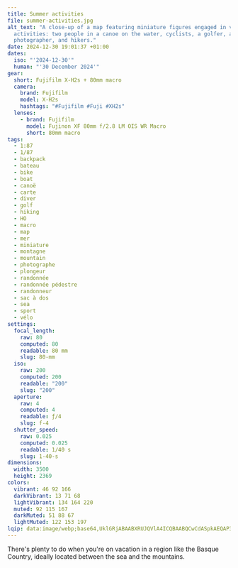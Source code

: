 ```yaml
---
title: Summer activities
file: summer-activities.jpg
alt_text: "A close-up of a map featuring miniature figures engaged in various
  activities: two people in a canoe on the water, cyclists, a golfer, a
  photographer, and hikers."
date: 2024-12-30 19:01:37 +01:00
dates:
  iso: "'2024-12-30'"
  human: "'30 December 2024'"
gear:
  short: Fujifilm X-H2s + 80mm macro
  camera:
    brand: Fujifilm
    model: X-H2s
    hashtags: "#Fujifilm #Fuji #XH2s"
  lenses:
    - brand: Fujifilm
      model: Fujinon XF 80mm f/2.8 LM OIS WR Macro
      short: 80mm macro
tags:
  - 1:87
  - 1/87
  - backpack
  - bateau
  - bike
  - boat
  - canoë
  - carte
  - diver
  - golf
  - hiking
  - HO
  - macro
  - map
  - mer
  - miniature
  - montagne
  - mountain
  - photographe
  - plongeur
  - randonnée
  - randonnée pédestre
  - randonneur
  - sac à dos
  - sea
  - sport
  - vélo
settings:
  focal_length:
    raw: 80
    computed: 80
    readable: 80 mm
    slug: 80-mm
  iso:
    raw: 200
    computed: 200
    readable: "200"
    slug: "200"
  aperture:
    raw: 4
    computed: 4
    readable: ƒ/4
    slug: f-4
  shutter_speed:
    raw: 0.025
    computed: 0.025
    readable: 1/40 s
    slug: 1-40-s
dimensions:
  width: 3500
  height: 2369
colors:
  vibrant: 46 92 166
  darkVibrant: 13 71 68
  lightVibrant: 134 164 220
  muted: 92 115 167
  darkMuted: 51 88 67
  lightMuted: 122 153 197
lqip: data:image/webp;base64,UklGRjABAABXRUJQVlA4ICQBAABQCwCdASpkAEQAP3GkxVi7rLmjsVhqA3AuCUAZqQgSjgZsLQdav3oR1CTxwFLuF67VufbI+xbtpKxWAF5kRAw+HFG8NrK9PMm6VSQ+lcUKZig/Q+ayQGj2nqIHe9tVo2U+uAAA/thtQzK+3rTGmIdr5wAIqeXChhZIp5TVJT6Gd44bfb0XKctv3WgQAybciDDlICAXCSDIpJLirEcjSOVaLO0v+1o6vtWgSmaB2hV6Q177mrn9znmBBumglkdOndrGhQgjIVt7sGi3TXhOEoTCxR6Dfz/o3RpErEb0tZpjNqw5rJkIhVdbkDC7ynmT8rkmBXYCPjX7A8UNxhh6oRNA4Ylka/BFSsa/SWWdyTCBDE9s/TgaOdg9jHOA8HmpMnAAAAAA
---
```


There's plenty to do when you're on vacation in a region like the Basque Country, ideally located between the sea and the mountains.
